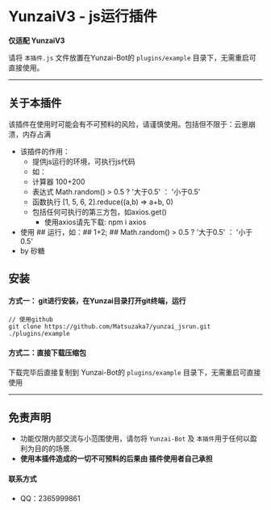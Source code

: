 # YunzaiV3 - js运行插件

**仅适配 YunzaiV3**

请将 `本插件.js` 文件放置在Yunzai-Bot的 `plugins/example` 目录下，无需重启可直接使用。

****

## 关于本插件
该插件在使用时可能会有不可预料的风险，请谨慎使用。包括但不限于：云崽崩溃，内存占满
  - 该插件的作用：
      - 提供js运行的环境，可执行js代码
      - 如： 
      - 计算器       100+200
      - 表达式       Math.random() > 0.5 ? '大于0.5' ： '小于0.5'
      - 函数执行     [1, 5, 6, 2].reduce((a,b) => a+b, 0)
      - 包括任何可执行的第三方包，如axios.get()
          - 使用axios请先下载: npm i axios
- 使用 ## 运行，如：## 1+2; ## Math.random() > 0.5 ? '大于0.5' ： '小于0.5'
- by 砂糖

## 安装

#### 方式一： git进行安装，在Yunzai目录打开git终端，运行

```git
// 使用github
git clone https://github.com/Matsuzaka7/yunzai_jsrun.git ./plugins/example
```

#### 方式二：直接下载压缩包

下载完毕后直接复制到 Yunzai-Bot的 `plugins/example` 目录下，无需重启可直接使用

****

##  免责声明

- 功能仅限内部交流与小范围使用，请勿将 `Yunzai-Bot` 及 `本插件`用于任何以盈利为目的的场景.
- **使用本插件造成的一切不可预料的后果由 插件使用者自己承担**


####  联系方式

- QQ：2365999861
